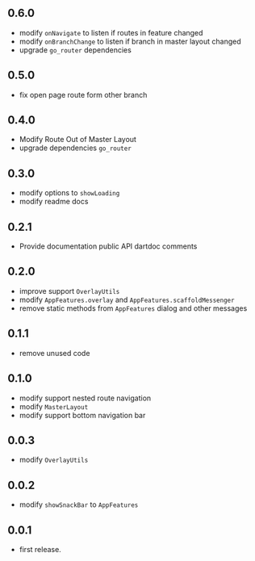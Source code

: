 ## 0.6.0
* modify `onNavigate` to listen if routes in feature changed
* modify `onBranchChange` to listen if branch in master layout changed
* upgrade `go_router` dependencies

## 0.5.0
* fix open page route form other branch

## 0.4.0
* Modify Route Out of Master Layout
* upgrade dependencies `go_router`

## 0.3.0
* modify options to `showLoading`
* modify readme docs

## 0.2.1
* Provide documentation public API dartdoc comments

## 0.2.0
* improve support `OverlayUtils`
* modify `AppFeatures.overlay` and `AppFeatures.scaffoldMessenger`
* remove static methods from `AppFeatures` dialog and other messages

## 0.1.1
* remove unused code

## 0.1.0
* modify support nested route navigation
* modify `MasterLayout`
* modify support bottom navigation bar

## 0.0.3
* modify `OverlayUtils`

## 0.0.2
* modify `showSnackBar` to `AppFeatures`

## 0.0.1
* first release.